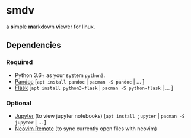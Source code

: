# smdv
a **s**imple **m**ark**d**own **v**iewer for linux.

## Dependencies

### Required
  - Python 3.6+ as your system `python3`.
  - [Pandoc](http://pandoc.org/) [`apt install pandoc` | `pacman -S pandoc` | ... ]
  - [Flask](http://flask.pocoo.org/) [`apt install python3-flask` | `pacman -S python-flask` | ... ]

### Optional
  - [Jupyter](http://jupyter.org) (to view jupyter notebooks) [`apt install jupyter` | `pacman -S jupyter` | ... ]
  - [Neovim Remote](https://github.com/mhinz/neovim-remote) (to sync currently open files with neovim)

